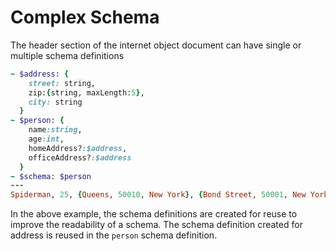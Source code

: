 # Complex Schema

The header section of the internet object document can have single or multiple schema definitions

```ruby
~ $address: {
    street: string, 
    zip:{string, maxLength:5},
    city: string
  }
~ $person: {
    name:string,
    age:int,
    homeAddress?:$address,
    officeAddress?:$address
  }
~ $schema: $person
---
Spiderman, 25, {Queens, 50010, New York}, {Bond Street, 50001, New York}
```

In the above example, the schema definitions are created for reuse to improve the readability of a schema. The schema definition created for address is reused in the `person` schema definition.&#x20;
